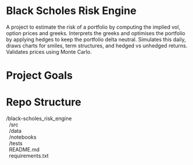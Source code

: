 # Black Scholes Risk Engine
A project to estimate the risk of a portfolio by computing the implied vol, option prices and greeks. Interprets the greeks and optimises the portfolio by applying hedges to keep the portfolio delta neutral. Simulates this daily, draws charts for smiles, term structures, and hedged vs unhedged returns. Validates prices using Monte Carlo.


# Project Goals

# Repo Structure
/black-scholes_risk_engine  
&nbsp;&nbsp;/src  
&nbsp;&nbsp;/data   
&nbsp;&nbsp;/notebooks    
&nbsp;&nbsp;/tests  
&nbsp;&nbsp;README.md  
&nbsp;&nbsp;requirements.txt

